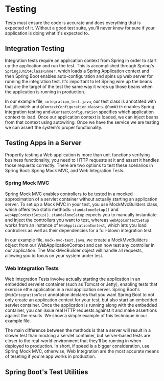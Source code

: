 # Testing

Tests must ensure the code is accurate and does everything that is expected of it. Without a good test suite, you'll never know for sure if your application is doing what it's expected to.

## Integration Testing

Integration tests require an application context from Spring in order to start up the application and
run the test. This is accomplished through Spring's `SpringJUnit4ClassRunner`, which loads 
a Spring Application context and then Spring Boot enables auto-configuration and spins up web server
for running the integration test. It's important to let Spring wire up the beans that are the target
of the test the same way it wires up those beans when the application is running in production.

In our example file, `integration_test.java`, our test class is annotated with bot `@RunWith` and
`@ContextConfiguration` classes. `@RunWith` enables Spring integration testing and `@ContextConfiguration`
specifies which application context to load. Once our application context is loaded, we can inject
beans from that context using autowiring. Once we have the service we are testing we can assert the
system's proper functionality.

## Testing Apps in a Server

Propertly testing a Web application is more than unit functions verifying business functionality, you need to
HTTP requests at it and assert it handles those requests correctly. There are two options to test these
scenarios in Spring Boot: Spring Mock MVC, and Web Integration Tests. 

### Spring Mock MVC

Spring Mock MVC enables controllers to be tested in a mocked approximation of a servlet container without actually
starting an application server. To set up a Mock MVC in your test, you use MockMvcBuilders class, which offers two static
methods: `standaloneSetup()` and `webAppContextSetup()`. `standaloneSetup` expects you to manually instantiate and
inject the controllers you want to test, whereas `webAppContextSetup` works from an instance of `WebApplicationContext`,
which lets you load controllers as well as their dependencies for a full-blown integration test.

In our example file, `mock-mvc-test.java`, we create a MockMvcBuilders object from our WebApplicationContext
and can now test any controller in our application. The MockMvcBuilder object will handle all requests,
allowing you to focus on your system under test.


### Web Integration Tests

Web Integration Tests involve actually starting the application in an embedded servelet container (such as Tomcat
or Jetty), enabling tests that exercise ethe application in a real application server. Spring Boot's
`@WebIntegrationTest` annotation declares that you want Spring Boot to not only create an application context for your
test, but also start an embedded servlet container. Once the application is running along with the embedded container,
you can issue real HTTP requests against it and make assertions against the results. We show a simple example of this 
technique in our example file.


The main difference between the methods is that a server will result in a slower test than mocking a servlet container,
but server-based tests are closer to the real-world environment that they'll be running in when deployed to production.
In short, if speed is a bigger consideration, use Spring Mock MVC, otherwise, Web Integration are the most accurate
means of teseting if you're app works in production.
 

## Spring Boot's Test Utilities
